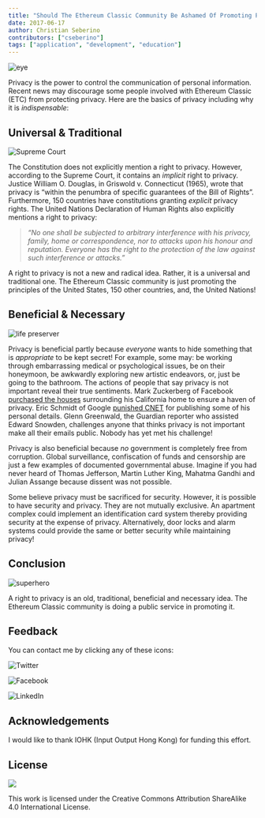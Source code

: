 ```yaml
---
title: "Should The Ethereum Classic Community Be Ashamed Of Promoting Privacy?"
date: 2017-06-17
author: Christian Seberino
contributors: ["cseberino"]
tags: ["application", "development", "education"]
---
```


![eye](./18jnsfnzwuPJ6FEs9wJE9XA.jpeg)

Privacy is the power to control the communication of personal information.
Recent news may discourage some people involved with Ethereum Classic (ETC) from
protecting privacy. Here are the basics of privacy including why it is
*indispensable*:

## Universal & Traditional

![Supreme Court](https://cdn-images-1.medium.com/max/800/0*LwgilwikjhWTWpvL.)

The Constitution does not explicitly mention a right to privacy. However,
according to the Supreme Court, it contains an *implicit* right to privacy.
Justice William O. Douglas, in Griswold v. Connecticut (1965), wrote that
privacy is “within the penumbra of specific guarantees of the Bill of Rights”.
Furthermore, 150 countries have constitutions granting *explicit* privacy
rights. The United Nations Declaration of Human Rights also explicitly mentions
a right to privacy:

> *“No one shall be subjected to arbitrary interference with his privacy, family,
> home or correspondence, nor to attacks upon his honour and reputation. Everyone
has the right to the protection of the law against such interference or
attacks.”*

A right to privacy is not a new and radical idea. Rather, it is a universal and
traditional one. The Ethereum Classic community is just promoting the principles
of the United States, 150 other countries, and, the United Nations!

## Beneficial & Necessary

![life preserver](https://cdn-images-1.medium.com/max/800/0*msWol8t8mHQPoAdK.)

Privacy is beneficial partly because *everyone* wants to hide something that is
*appropriate* to be kept secret! For example, some may: be working through
embarrassing medical or psychological issues, be on their honeymoon, be
awkwardly exploring new artistic endeavors, or, just be going to the bathroom.
The actions of people that say privacy is not important reveal their true
sentiments. Mark Zuckerberg of Facebook [purchased the
houses](http://time.com/money/4346766/mark-zuckerberg-houses/) surrounding his
California home to ensure a haven of privacy. Eric Schmidt of Google [punished
CNET](http://money.cnn.com/2005/08/05/technology/google_cnet/) for publishing
some of his personal details. Glenn Greenwald, the Guardian reporter who
assisted Edward Snowden, challenges anyone that thinks privacy is not important
make all their emails public. Nobody has yet met his challenge!

Privacy is also beneficial because *no* government is completely free from
corruption. Global surveillance, confiscation of funds and censorship are just a
few examples of documented governmental abuse. Imagine if you had never heard of
Thomas Jefferson, Martin Luther King, Mahatma Gandhi and Julian Assange because
dissent was not possible.

Some believe privacy must be sacrificed for security. However, it is possible to
have security and privacy. They are not mutually exclusive. An apartment complex
could implement an identification card system thereby providing security at the
expense of privacy. Alternatively, door locks and alarm systems could provide
the same or better security while maintaining privacy!

## Conclusion

![superhero](https://cdn-images-1.medium.com/max/800/0*xFpLXELmoH3IVy5p.)

A right to privacy is an old, traditional, beneficial and necessary idea. The
Ethereum Classic community is doing a public service in promoting it.

## Feedback

You can contact me by clicking any of these icons:

![Twitter](./05dRXFJS3OOOa-JMA.png)

![Facebook](./0Gw1MixydNP99PwEZ.png)

![LinkedIn](./0aih0AaeN_3NfF1aX.png)

## Acknowledgements

I would like to thank IOHK (Input Output Hong Kong) for funding this effort.

## License

![](./0RM878FeP_8eediXE.png)

This work is licensed under the Creative Commons Attribution ShareAlike 4.0
International License.
